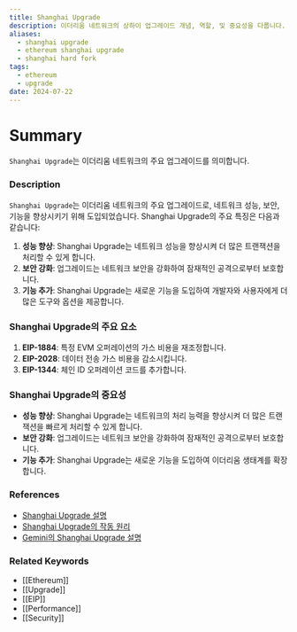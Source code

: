 ```yaml
---
title: Shanghai Upgrade
description: 이더리움 네트워크의 상하이 업그레이드 개념, 역할, 및 중요성을 다룹니다.
aliases:
  - shanghai upgrade
  - ethereum shanghai upgrade
  - shanghai hard fork
tags:
  - ethereum
  - upgrade
date: 2024-07-22
---
```

# Summary

`Shanghai Upgrade`는 이더리움 네트워크의 주요 업그레이드를 의미합니다.

### Description

`Shanghai Upgrade`는 이더리움 네트워크의 주요 업그레이드로, 네트워크 성능, 보안, 기능을 향상시키기 위해 도입되었습니다. Shanghai Upgrade의 주요 특징은 다음과 같습니다:

1. **성능 향상**: Shanghai Upgrade는 네트워크 성능을 향상시켜 더 많은 트랜잭션을 처리할 수 있게 합니다.
2. **보안 강화**: 업그레이드는 네트워크 보안을 강화하여 잠재적인 공격으로부터 보호합니다.
3. **기능 추가**: Shanghai Upgrade는 새로운 기능을 도입하여 개발자와 사용자에게 더 많은 도구와 옵션을 제공합니다.

### Shanghai Upgrade의 주요 요소

1. **EIP-1884**: 특정 EVM 오퍼레이션의 가스 비용을 재조정합니다.
2. **EIP-2028**: 데이터 전송 가스 비용을 감소시킵니다.
3. **EIP-1344**: 체인 ID 오퍼레이션 코드를 추가합니다.

### Shanghai Upgrade의 중요성

- **성능 향상**: Shanghai Upgrade는 네트워크의 처리 능력을 향상시켜 더 많은 트랜잭션을 빠르게 처리할 수 있게 합니다.
- **보안 강화**: 업그레이드는 네트워크 보안을 강화하여 잠재적인 공격으로부터 보호합니다.
- **기능 추가**: Shanghai Upgrade는 새로운 기능을 도입하여 이더리움 생태계를 확장합니다.

### References

- [Shanghai Upgrade 설명](https://en.wikipedia.org/wiki/Ethereum#Shanghai_Upgrade)
- [Shanghai Upgrade의 작동 원리](https://ethereum.org/en/glossary/#shanghai-upgrade)
- [Gemini의 Shanghai Upgrade 설명](https://www.gemini.com/cryptopedia/search?query=shanghai-upgrade)

### Related Keywords

- [[Ethereum]]
- [[Upgrade]]
- [[EIP]]
- [[Performance]]
- [[Security]]
